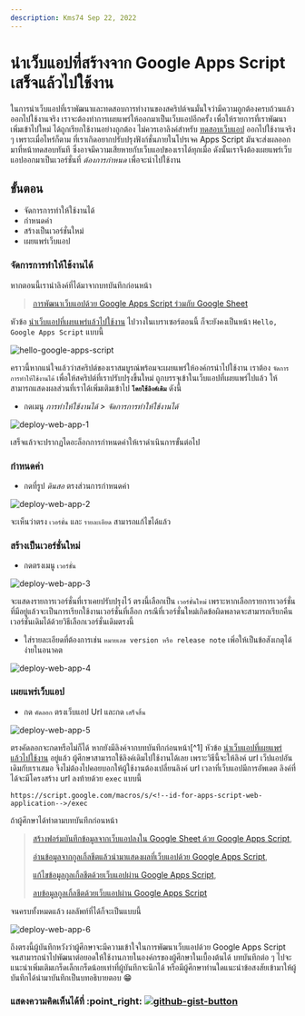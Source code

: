 ```yaml
---
description: Kms74 Sep 22, 2022
---
```


# นำเว็บแอปที่สร้างจาก Google Apps Script เสร็จแล้วไปใช้งาน

ในการนำเว็บแอปที่เราพัฒนาและทดสอบการทำงานของสคริปต์จนมั่นใจว่ามีความถูกต้องครบถ้วนแล้วออกไปใช้งานจริง เราจะต้องทำการเผยแพร่ให้ออกมาเป็นเว็บแอปอีกครั้ง เพื่อให้รายการที่เราพัฒนาเพิ่มเข้าไปใหม่ ได้ถูกเรียกใช้งานอย่างถูกต้อง ไม่ควรเอาลิงค์สำหรับ [ทดสอบเว็บแอป](https://kms74.gitbook.io/learn-to-be/google-apps-script/form-insert-data-to-google-sheet#undefined-2) ออกไปใช้งานจริง ๆ เพราะเมื่อไหร่ก็ตาม ที่เราเกิดอยากปรับปรุงฟังก์ชั่นภายในโปรเจค Apps Script มันจะส่งผลออกมาที่หน้าทดสอบทันที ซึ่งอาจมีความเสียหายกับเว็บแอปของเราได้ทุกเมื่อ ดังนั้นเราจึงต้องเผยแพร่เว็บแอปออกมาเป็นเวอร์ชั่นที่ _ต้องการกำหนด_ เพื่อจะนำไปใช้งาน

## ขั้นตอน

* จัดการการทำให้ใช้งานได้
* กำหนดค่า
* สร้างเป็นเวอร์ชั่นใหม่
* เผยแพร่เว็บแอป

### จัดการการทำให้ใช้งานได้

หากตอนนี้เรานำลิงค์ที่ได้มาจากบทบันทึกก่อนหน้า&#x20;

> [การพัฒนาเว็บแอปด้วย Google Apps Script ร่วมกับ Google Sheet](https://kms74.gitbook.io/learn-to-be/google-apps-script/google-apps-script-google-sheet)

หัวข้อ [นำเว็บแอปที่เผยแพร่แล้วไปใช้งาน](https://kms74.gitbook.io/learn-to-be/google-apps-script/google-apps-script-google-sheet#undefined-1) ไปวางในเบราเซอร์ตอนนี้ ก็จะยังคงเป็นหน้า `Hello, Google Apps Script` แบบนี้

![hello-google-apps-script](https://561421688-files.gitbook.io/\~/files/v0/b/gitbook-x-prod.appspot.com/o/spaces%2F4vIvqiiVlQnlK8nYzEh9%2Fuploads%2F1Q8iRJxKPXpwL9y1hPsQ%2Fgas-demo-homepage.png?alt=media\&token=9f0dec0a-08b6-4b59-8434-7c0ebca4128c)

คราวนี้หากแน่ใจแล้วว่าสคริปต์ของเราสมบูรณ์พร้อมจะเผยแพร่ให้องค์กรนำไปใช้งาน เราต้อง `จัดการการทำให้ใช้งานได้` เพื่อให้สคริปต์ที่เราปรับปรุงขึ้นใหม่ ถูกบรรจุเข้าในเว็บแอปที่เผยแพร่ไปแล้ว ให้สามารถแสดงผลส่วนที่เราได้เพิ่มเติมเข้าไป **`โดยใช้ลิงค์เดิม`** ดังนี้

* กดเมนู _การทำให้ใช้งานได้ > จัดการการทำให้ใช้งานได้_

![deploy-web-app-1](https://user-images.githubusercontent.com/52767363/191654734-fd7105e7-9737-43e2-b603-fa5a82331c46.png)

เสร็จแล้วจะปรากฏไดอะล็อกการกำหนดค่าให้เราดำเนินการขั้นต่อไป

### กำหนดค่า

* กดที่รูป _ดินสอ_ ตรงส่วนการกำหนดค่า

![deploy-web-app-2](https://user-images.githubusercontent.com/52767363/191654797-3736deec-4984-4b86-a080-84df4f975198.png)

จะเห็นว่าตรง `เวอร์ชั่น` และ `รายละเอียด` สามารถแก้ไขได้แล้ว

### สร้างเป็นเวอร์ชั่นใหม่

* กดตรงเมนู `เวอร์ชั่น`

![deploy-web-app-3](https://user-images.githubusercontent.com/52767363/191654889-753505e4-3c8a-41d0-bc8c-ef2e187022f1.png)

จะแสดงรายการเวอร์ชั่นที่เราเคยปรับปรุงไว้ ตรงนี้เลือกเป็น `เวอร์ชั่นใหม่` เพราะหากเลือกรายการเวอร์ชั่นที่มีอยู่แล้วจะเป็นการเรียกใช้งานเวอร์ชั่นที่เลือก กรณีที่เวอร์ชั่นใหม่เกิดข้อผิดพลาดจะสามารถเรียกคืนเวอร์ชั่นเดิมได้ด้วยวิธีเลือกเวอร์ชั่นเดิมตรงนี้

* ใส่รายละเอียดที่ต้องการเช่น `หมายเลข version หรือ release note` เพิ่อให้เป็นข้อสังเกตุได้ง่ายในอนาคต

![deploy-web-app-4](https://user-images.githubusercontent.com/52767363/191654968-96b490f2-2279-4135-8d9a-d2cc926a4dbe.png)

### เผยแพร่เว็บแอป

* กด `คัดลอก` ตรงเว็บแอป Url และกด `เสร็จสิ้น`

![deploy-web-app-5](https://user-images.githubusercontent.com/52767363/191655001-ad8c6272-bf0b-444f-9326-c9259827c973.png)

ตรงคัดลอกจะกดหรือไม่ก็ได้ หากยังมีลิงค์จากบทบันทึกก่อนหน้า\[^1] หัวข้อ [นำเว็บแอปที่เผยแพร่แล้วไปใช้งาน](https://kms74.gitbook.io/learn-to-be/google-apps-script/google-apps-script-google-sheet#undefined-1) อยู่แล้ว ผู้ศึกษาสามารถใช้ลิงค์เดิมไปใช้งานได้เลย เพราะวิธีนี้จะให้ลิงค์ url เว็ปแอปอันเดิมกับเราเสมอ จึงไม่ต้องไปคอยบอกให้ผู้ใช้งานต้องเปลี่ยนลิงค์ url เวลาที่เว็บแอปมีการอัพเดต ลิงค์ที่ได้จะมีโครงสร้าง url ลงท้ายด้วย `exec` แบบนี้

```
https://script.google.com/macros/s/<!--id-for-apps-script-web-application-->/exec
```

ถ้าผู้ศึกษาได้ทำตามบทบันทึกก่อนหน้า&#x20;

> [สร้างฟอร์มบันทึกข้อมูลจากเว็บแอปลงใน Google Sheet ด้วย Google Apps Script](https://kms74.gitbook.io/learn-to-be/google-apps-script/form-insert-data-to-google-sheet),&#x20;
>
> [อ่านข้อมูลจากกูลเกิ้ลชีตแล้วนำมาแสดงผลที่เว็บแอปด้วย Google Apps Script](https://kms74.gitbook.io/learn-to-be/google-apps-script/read-google-sheet-to-web-app),&#x20;
>
> [แก้ไขข้อมูลกูลเกิ้ลชีตด้วยเว็บแอปผ่าน Google Apps Script](https://kms74.gitbook.io/learn-to-be/google-apps-script/google-apps-script),&#x20;
>
> [ลบข้อมูลกูลเกิ้ลชีตด้วยเว็บแอปผ่าน Google Apps Script](https://kms74.gitbook.io/learn-to-be/google-apps-script/web-app-delete-row-from-sheet)

จนครบทั้งหมดแล้ว ผลลัพท์ที่ได้ก็จะเป็นแบบนี้

![deploy-web-app-6](https://user-images.githubusercontent.com/52767363/191660965-4ebe4690-ad1d-4889-92af-a8b0f93df3d0.PNG)

ถึงตรงนี้ผู้บันทึกหวังว่าผู้ศึกษาจะมีความเข้าใจในการพัฒนาเว็บแอปด้วย Google Apps Script จนสามารถนำไปพัฒนาต่อยอดให้ใช้งานภายในองค์กรของผู้ศึกษาในเบื้องต้นได้ บทบันทึกต่อ ๆ ไปจะแนะนำเพิ่มเติมเกร็ดเล็กเกร็ดน้อยเท่าที่ผู้บันทึกจะนึกได้ หรือมีผู้ศึกษาท่านใดแนะนำข้อสงสัยเข้ามาให้ผู้บันทึกได้นำมาบันทึกเป็นบทอธิบายตอบ :grin:

### แสดงความคิดเห็นได้ที่ :point\_right: [![github-gist-button](https://user-images.githubusercontent.com/52767363/191145099-9f4a51a2-35cc-495f-82e1-284d769a9052.png)](https://gist.github.com/Komsan74/898dc859c0b3a4b01b6859a9ba3ea7cb)
